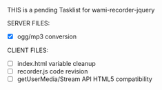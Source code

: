 THIS is a pending Tasklist for wami-recorder-jquery

SERVER FILES:
- [X] ogg/mp3 conversion

CLIENT FILES:
- [ ] index.html variable cleanup
- [ ] recorder.js code revision
- [ ] getUserMedia/Stream API HTML5 compatibility
